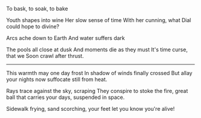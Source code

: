To bask, to soak, to bake

Youth shapes into wine
Her slow sense of time
With her cunning, what
Dial could hope to divine?

Arcs ache down to Earth
And water suffers dark

The pools all close at dusk
And moments die as they must
It's time curse, that we
Soon crawl after thrust.

-----
This warmth may one day frost
In shadow of winds finally crossed
But allay your nights now suffocate
still from heat.

Rays trace against the sky, scraping
They conspire to stoke the fire, great ball
that carries your days, suspended in space.

Sidewalk frying, sand scorching,
your feet let you know you're alive!